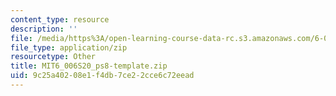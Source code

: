 ```yaml
---
content_type: resource
description: ''
file: /media/https%3A/open-learning-course-data-rc.s3.amazonaws.com/6-006-introduction-to-algorithms-spring-2020/9c25a40208e1f4db7ce22cce6c72eead_MIT6_006S20_ps8-template.zip
file_type: application/zip
resourcetype: Other
title: MIT6_006S20_ps8-template.zip
uid: 9c25a402-08e1-f4db-7ce2-2cce6c72eead
---
```

